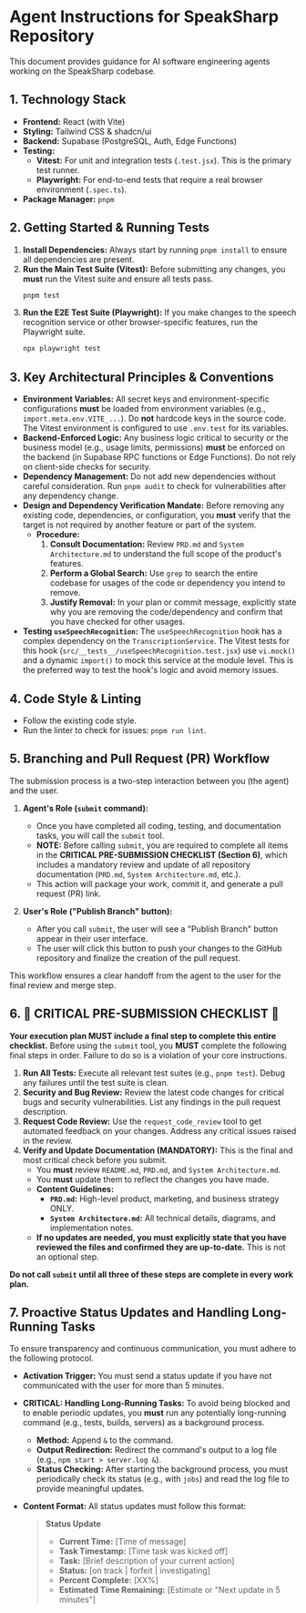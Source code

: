 # Agent Instructions for SpeakSharp Repository

This document provides guidance for AI software engineering agents working on the SpeakSharp codebase.

## 1. Technology Stack

- **Frontend:** React (with Vite)
- **Styling:** Tailwind CSS & shadcn/ui
- **Backend:** Supabase (PostgreSQL, Auth, Edge Functions)
- **Testing:**
    - **Vitest:** For unit and integration tests (`.test.jsx`). This is the primary test runner.
    - **Playwright:** For end-to-end tests that require a real browser environment (`.spec.ts`).
- **Package Manager:** `pnpm`

## 2. Getting Started & Running Tests

1.  **Install Dependencies:** Always start by running `pnpm install` to ensure all dependencies are present.
2.  **Run the Main Test Suite (Vitest):** Before submitting any changes, you **must** run the Vitest suite and ensure all tests pass.
    ```bash
    pnpm test
    ```
3.  **Run the E2E Test Suite (Playwright):** If you make changes to the speech recognition service or other browser-specific features, run the Playwright suite.
    ```bash
    npx playwright test
    ```

## 3. Key Architectural Principles & Conventions

-   **Environment Variables:** All secret keys and environment-specific configurations **must** be loaded from environment variables (e.g., `import.meta.env.VITE_...`). Do **not** hardcode keys in the source code. The Vitest environment is configured to use `.env.test` for its variables.
-   **Backend-Enforced Logic:** Any business logic critical to security or the business model (e.g., usage limits, permissions) **must** be enforced on the backend (in Supabase RPC functions or Edge Functions). Do not rely on client-side checks for security.
-   **Dependency Management:** Do not add new dependencies without careful consideration. Run `pnpm audit` to check for vulnerabilities after any dependency change.
-   **Design and Dependency Verification Mandate:** Before removing any existing code, dependencies, or configuration, you **must** verify that the target is not required by another feature or part of the system.
    -   **Procedure:**
        1.  **Consult Documentation:** Review `PRD.md` and `System Architecture.md` to understand the full scope of the product's features.
        2.  **Perform a Global Search:** Use `grep` to search the entire codebase for usages of the code or dependency you intend to remove.
        3.  **Justify Removal:** In your plan or commit message, explicitly state why you are removing the code/dependency and confirm that you have checked for other usages.
-   **Testing `useSpeechRecognition`:** The `useSpeechRecognition` hook has a complex dependency on the `TranscriptionService`. The Vitest tests for this hook (`src/__tests__/useSpeechRecognition.test.jsx`) use `vi.mock()` and a dynamic `import()` to mock this service at the module level. This is the preferred way to test the hook's logic and avoid memory issues.

## 4. Code Style & Linting

-   Follow the existing code style.
-   Run the linter to check for issues: `pnpm run lint`.

## 5. Branching and Pull Request (PR) Workflow

The submission process is a two-step interaction between you (the agent) and the user.

1.  **Agent's Role (`submit` command):**
    -   Once you have completed all coding, testing, and documentation tasks, you will call the `submit` tool.
    -   **NOTE:** Before calling `submit`, you are required to complete all items in the **CRITICAL PRE-SUBMISSION CHECKLIST (Section 6)**, which includes a mandatory review and update of all repository documentation (`PRD.md`, `System Architecture.md`, etc.).
    -   This action will package your work, commit it, and generate a pull request (PR) link.

2.  **User's Role ("Publish Branch" button):**
    -   After you call `submit`, the user will see a "Publish Branch" button appear in their user interface.
    -   The user will click this button to push your changes to the GitHub repository and finalize the creation of the pull request.

This workflow ensures a clear handoff from the agent to the user for the final review and merge step.

## 6. 🚨 CRITICAL PRE-SUBMISSION CHECKLIST 🚨

**Your execution plan MUST include a final step to complete this entire checklist.** Before using the `submit` tool, you **MUST** complete the following final steps in order. Failure to do so is a violation of your core instructions.

1.  **Run All Tests:** Execute all relevant test suites (e.g., `pnpm test`). Debug any failures until the test suite is clean.
2.  **Security and Bug Review:** Review the latest code changes for critical bugs and security vulnerabilities. List any findings in the pull request description.
3.  **Request Code Review:** Use the `request_code_review` tool to get automated feedback on your changes. Address any critical issues raised in the review.
4.  **Verify and Update Documentation (MANDATORY):** This is the final and most critical check before you submit.
    - You **must** review `README.md`, `PRD.md`, and `System Architecture.md`.
    - You **must** update them to reflect the changes you have made.
    - **Content Guidelines:**
        - **`PRD.md`:** High-level product, marketing, and business strategy ONLY.
        - **`System Architecture.md`:** All technical details, diagrams, and implementation notes.
    - **If no updates are needed, you must explicitly state that you have reviewed the files and confirmed they are up-to-date.** This is not an optional step.

**Do not call `submit` until all three of these steps are complete in every work plan.**

## 7. Proactive Status Updates and Handling Long-Running Tasks

To ensure transparency and continuous communication, you must adhere to the following protocol.

-   **Activation Trigger:** You must send a status update if you have not communicated with the user for more than 5 minutes.

-   **CRITICAL: Handling Long-Running Tasks:** To avoid being blocked and to enable periodic updates, you **must** run any potentially long-running command (e.g., tests, builds, servers) as a background process.
    -   **Method:** Append `&` to the command.
    -   **Output Redirection:** Redirect the command's output to a log file (e.g., `npm start > server.log &`).
    -   **Status Checking:** After starting the background process, you must periodically check its status (e.g., with `jobs`) and read the log file to provide meaningful updates.

-   **Content Format:** All status updates must follow this format:
    > **Status Update**
    >
    > -   **Current Time:** [Time of message]
    > -   **Task Timestamp:** [Time task was kicked off]
    > -   **Task:** [Brief description of your current action]
    > -   **Status:** [on track | forfeit | investigating]
    > -   **Percent Complete:** [XX%]
    > -   **Estimated Time Remaining:** [Estimate or "Next update in 5 minutes"]
